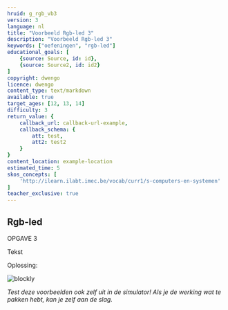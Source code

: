 ```yaml
---
hruid: g_rgb_vb3
version: 3
language: nl
title: "Voorbeeld Rgb-led 3"
description: "Voorbeeld Rgb-led 3"
keywords: ["oefeningen", "rgb-led"]
educational_goals: [
    {source: Source, id: id}, 
    {source: Source2, id: id2}
]
copyright: dwengo
licence: dwengo
content_type: text/markdown
available: true
target_ages: [12, 13, 14]
difficulty: 3
return_value: {
    callback_url: callback-url-example,
    callback_schema: {
        att: test,
        att2: test2
    }
}
content_location: example-location
estimated_time: 5
skos_concepts: [
    'http://ilearn.ilabt.imec.be/vocab/curr1/s-computers-en-systemen'
]
teacher_exclusive: true
---
```

## Rgb-led

OPGAVE 3

Tekst

Oplossing:  

![blockly](@learning-object/matrix_m1/nl/3)

*Test deze voorbeelden ook zelf uit in de simulator! Als je de werking wat te pakken hebt, kan je zelf aan de slag.*